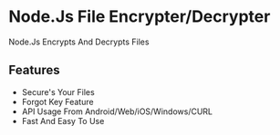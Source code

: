 
# Node.Js File Encrypter/Decrypter

Node.Js Encrypts And Decrypts Files 


## Features

- Secure's Your Files
- Forgot Key Feature
- API Usage From Android/Web/iOS/Windows/CURL
- Fast And Easy To Use

